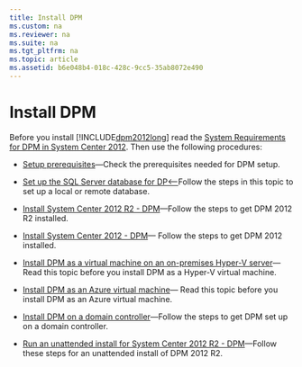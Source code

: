```yaml
---
title: Install DPM
ms.custom: na
ms.reviewer: na
ms.suite: na
ms.tgt_pltfrm: na
ms.topic: article
ms.assetid: b6e048b4-018c-428c-9cc5-35ab8072e490
---
```

# Install DPM
Before you install [!INCLUDE[dpm2012long](./Token/dpm2012long_md.md)] read the [System Requirements for DPM in System Center 2012](assetId:///179c6de2-77c7-4a3f-aaaf-8196dd185961). Then use the following procedures:

-   [Setup prerequisites](assetId:///a0e59d36-73af-42a3-a8b7-2612eb89fc56)—Check the prerequisites needed for DPM setup.

-   [Set up the SQL Server database for DP&lt;](assetId:///bc490bfe-169c-4610-9dc8-e0c4efffedb7)—Follow the steps in this topic to set up a local or remote database.

-   [Install System Center 2012 R2 \- DPM](assetId:///4356a391-57f3-45c4-a108-7c952d99d428)—Follow the steps to get DPM 2012 R2 installed.

-   [Install System Center 2012 \- DPM](assetId:///06c01cfd-0193-4edf-992f-a3fc19ffa85e)— Follow the steps to get DPM 2012 installed.

-   [Install DPM as a virtual machine on an on\-premises Hyper\-V server](assetId:///52ba2825-72de-4079-8947-a2e7baf9602c)—Read this topic before you install DPM as a Hyper\-V virtual machine.

-   [Install DPM as an Azure virtual machine](assetId:///ae43b358-bab6-42b8-94b0-ac216cb9ea43)— Read this topic before you install DPM as an Azure virtual machine.

-   [Install DPM on a domain controller](assetId:///8ed1cf06-c8d1-4617-98ef-58e0f00b8b92)—Follow the steps to get DPM set up on a domain controller.

-   [Run an unattended install for System Center 2012 R2 \- DPM](assetId:///e0969f98-0343-4f59-bffc-88b2cd8bd371)—Follow these steps for an unattended install of DPM 2012 R2.



